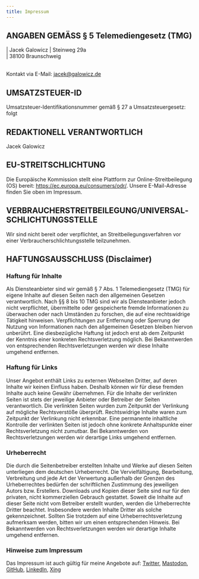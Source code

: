 ```yaml
---
title: Impressum
---
```


<!-- cSpell:disable -->

## ANGABEN GEMÄSS § 5 Telemediengesetz (TMG)

| Jacek Galowicz
| Steinweg 29a  
| 38100 Braunschweig

\
Kontakt via E-Mail: jacek@galowicz.de

## UMSATZSTEUER-ID

Umsatzsteuer-Identifikationsnummer gemäß § 27 a Umsatzsteuergesetz:
folgt

## REDAKTIONELL VERANTWORTLICH

Jacek Galowicz

## EU-STREITSCHLICHTUNG

Die Europäische Kommission stellt eine Plattform zur Online-Streitbeilegung (OS) 
bereit: <https://ec.europa.eu/consumers/odr/>.
Unsere E-Mail-Adresse finden Sie oben im Impressum.

## VERBRAUCHER­STREIT­BEILEGUNG/UNIVERSAL­SCHLICHTUNGS­STELLE

Wir sind nicht bereit oder verpflichtet, an Streitbeilegungsverfahren vor einer Verbraucherschlichtungsstelle teilzunehmen.

## HAFTUNGSAUSSCHLUSS (Disclaimer)

### Haftung für Inhalte

Als Diensteanbieter sind wir gemäß § 7 Abs. 1 Telemediengesetz (TMG) für eigene 
Inhalte auf diesen Seiten nach den allgemeinen Gesetzen verantwortlich. 
Nach §§ 8 bis 10 TMG sind wir als Diensteanbieter jedoch nicht verpflichtet, 
übermittelte oder gespeicherte fremde Informationen zu überwachen oder nach 
Umständen zu forschen, die auf eine rechtswidrige Tätigkeit hinweisen. 
Verpflichtungen zur Entfernung oder Sperrung der Nutzung von Informationen nach 
den allgemeinen Gesetzen bleiben hiervon unberührt. 
Eine diesbezügliche Haftung ist jedoch erst ab dem Zeitpunkt der Kenntnis einer 
konkreten Rechtsverletzung möglich. 
Bei Bekanntwerden von entsprechenden Rechtsverletzungen werden wir diese Inhalte 
umgehend entfernen.

### Haftung für Links

Unser Angebot enthält Links zu externen Webseiten Dritter, auf deren Inhalte wir 
keinen Einfluss haben. 
Deshalb können wir für diese fremden Inhalte auch keine Gewähr übernehmen. 
Für die Inhalte der verlinkten Seiten ist stets der jeweilige Anbieter oder 
Betreiber der Seiten verantwortlich. 
Die verlinkten Seiten wurden zum Zeitpunkt der Verlinkung auf mögliche 
Rechtsverstöße überprüft. 
Rechtswidrige Inhalte waren zum Zeitpunkt der Verlinkung nicht erkennbar. 
Eine permanente inhaltliche Kontrolle der verlinkten Seiten ist jedoch ohne 
konkrete Anhaltspunkte einer Rechtsverletzung nicht zumutbar. 
Bei Bekanntwerden von Rechtsverletzungen werden wir derartige Links umgehend 
entfernen.

### Urheberrecht

Die durch die Seitenbetreiber erstellten Inhalte und Werke auf diesen Seiten 
unterliegen dem deutschen Urheberrecht. 
Die Vervielfältigung, Bearbeitung, Verbreitung und jede Art der Verwertung 
außerhalb der Grenzen des Urheberrechtes bedürfen der schriftlichen Zustimmung 
des jeweiligen Autors bzw. Erstellers. 
Downloads und Kopien dieser Seite sind nur für den privaten, nicht kommerziellen 
Gebrauch gestattet. 
Soweit die Inhalte auf dieser Seite nicht vom Betreiber erstellt wurden, werden 
die Urheberrechte Dritter beachtet. 
Insbesondere werden Inhalte Dritter als solche gekennzeichnet. 
Sollten Sie trotzdem auf eine Urheberrechtsverletzung aufmerksam werden, bitten 
wir um einen entsprechenden Hinweis. 
Bei Bekanntwerden von Rechtsverletzungen werden wir derartige Inhalte umgehend 
entfernen.

### Hinweise zum Impressum

Das Impressum ist auch gültig für meine Angebote auf:
[Twitter](https://twitter.com/jgalowicz),
[Mastodon](https://functional.cafe/@jgalowicz),
[GitHub](https://github.com/tfc),
[LinkedIn](https://www.linkedin.com/in/jgalowicz/),
[Xing](https://www.xing.com/profile/Jacek_Galowicz/cv)
